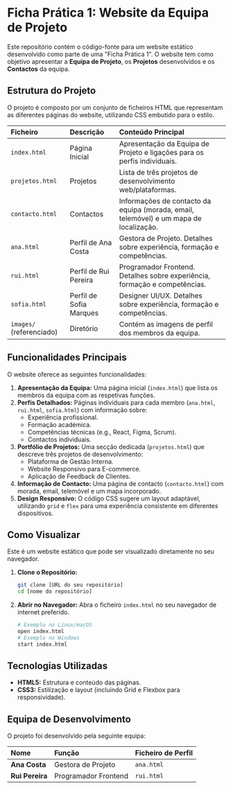 # Ficha Prática 1: Website da Equipa de Projeto

Este repositório contém o código-fonte para um website estático desenvolvido como parte de uma "Ficha Prática 1". O website tem como objetivo apresentar a **Equipa de Projeto**, os **Projetos** desenvolvidos e os **Contactos** da equipa.

## Estrutura do Projeto

O projeto é composto por um conjunto de ficheiros HTML que representam as diferentes páginas do website, utilizando CSS embutido para o estilo.

| Ficheiro | Descrição | Conteúdo Principal |
| :--- | :--- | :--- |
| `index.html` | Página Inicial | Apresentação da Equipa de Projeto e ligações para os perfis individuais. |
| `projetos.html` | Projetos | Lista de três projetos de desenvolvimento web/plataformas. |
| `contacto.html` | Contactos | Informações de contacto da equipa (morada, email, telemóvel) e um mapa de localização. |
| `ana.html` | Perfil de Ana Costa | Gestora de Projeto. Detalhes sobre experiência, formação e competências. |
| `rui.html` | Perfil de Rui Pereira | Programador Frontend. Detalhes sobre experiência, formação e competências. |
| `sofia.html` | Perfil de Sofia Marques | Designer UI/UX. Detalhes sobre experiência, formação e competências. |
| `images/` (referenciado) | Diretório | Contém as imagens de perfil dos membros da equipa. |

## Funcionalidades Principais

O website oferece as seguintes funcionalidades:

1.  **Apresentação da Equipa:** Uma página inicial (`index.html`) que lista os membros da equipa com as respetivas funções.
2.  **Perfis Detalhados:** Páginas individuais para cada membro (`ana.html`, `rui.html`, `sofia.html`) com informação sobre:
    *   Experiência profissional.
    *   Formação académica.
    *   Competências técnicas (e.g., React, Figma, Scrum).
    *   Contactos individuais.
3.  **Portfólio de Projetos:** Uma secção dedicada (`projetos.html`) que descreve três projetos de desenvolvimento:
    *   Plataforma de Gestão Interna.
    *   Website Responsivo para E-commerce.
    *   Aplicação de Feedback de Clientes.
4.  **Informação de Contacto:** Uma página de contacto (`contacto.html`) com morada, email, telemóvel e um mapa incorporado.
5.  **Design Responsivo:** O código CSS sugere um layout adaptável, utilizando `grid` e `flex` para uma experiência consistente em diferentes dispositivos.

## Como Visualizar

Este é um website estático que pode ser visualizado diretamente no seu navegador.

1.  **Clone o Repositório:**
    ```bash
    git clone [URL do seu repositório]
    cd [nome do repositório]
    ```
2.  **Abrir no Navegador:**
    Abra o ficheiro `index.html` no seu navegador de internet preferido.

    ```bash
    # Exemplo no Linux/macOS
    open index.html 
    # Exemplo no Windows
    start index.html
    ```

## Tecnologias Utilizadas

*   **HTML5:** Estrutura e conteúdo das páginas.
*   **CSS3:** Estilização e layout (incluindo Grid e Flexbox para responsividade).

## Equipa de Desenvolvimento

O projeto foi desenvolvido pela seguinte equipa:

| Nome | Função | Ficheiro de Perfil |
| :--- | :--- | :--- |
| **Ana Costa** | Gestora de Projeto | `ana.html` |
| **Rui Pereira** | Programador Frontend | `rui.html` |
